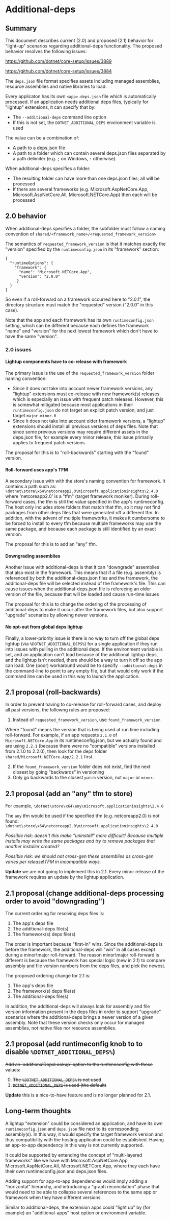 # Additional-deps

## Summary
This document describes current (2.0) and proposed (2.1) behavior for "light-up" scenarios regarding additional-deps functionality. The proposed behavior resolves the following issues:

https://github.com/dotnet/core-setup/issues/3889

https://github.com/dotnet/core-setup/issues/3884

The `deps.json` file format specifies assets including managed assemblies, resource assemblies and native libraries to load.

Every applicaton has its own `<app>.deps.json` file which is automatically processed. If an application needs additional deps files, typically for "lightup" extensions, it can specify that by:
- The `--additional-deps` command line option
- If this is not set, the `DOTNET_ADDITIONAL_DEPS` environment variable is used

The value can be a combination of:
- A path to a deps.json file
- A path to a folder which can contain several deps.json files
separated by a path delimiter (e.g. `;` on Windows, `:` otherwise).

When additional-deps specifies a folder:
- The resulting folder can have more than one deps.json files; all will be processed
- If there are several frameworks (e.g. Microsoft.AspNetCore.App, Microsoft.AspNetCore.All, Microsoft.NETCore.App) then each will be processed

## 2.0 behavior
When additional-deps specifies a folder, the subfolder must follow a naming convention of `shared/<framework_name>/<requested_framework_version>`

The semantics of `requested_framework_version` is that it matches exactly the "version" specified by the `runtimeconfig.json` in its "framework" section:
```
{
  "runtimeOptions": {
    "framework": {
      "name": "Microsoft.NETCore.App",
      "version": "2.0.0"
     }
  }
}
```
So even if a roll-forward on a framework occurred here to "2.0.1", the directory structure must match the "requested" version ("2.0.0" in this case).

Note that the app and each framework has its own `runtimeconfig.json` setting, which can be different because each defines the framework "name" and "version" for the next lowest framework which don't have to have the same "version".

### 2.0 issues

#### Lightup components have to co-release with framework

The primary issue is the use of the `requested_framework_version` folder naming convention:
- Since it does not take into account newer framework versions, any "lightup" extensions must co-release with new framework(s) releases which is especially an issue with frequent patch releases. However, this is somewhat mitigated because most applications in their `runtimeconfig.json` do not target an explicit patch version, and just target `major.minor.0`
- Since it does not take into account older framework versions, a "lightup" extensions should install all previous versions of deps files. Note that since some previous versions may require different assets in the deps.json file, for example every minor release, this issue primarily applies to frequent patch versions.

The proposal for this is to "roll-backwards" starting with the "found" version.

#### Roll-forward uses app's TFM

A secondary issue with with the store's naming convention for framework. It contains a path such as:
   `\dotnet\store\x64\netcoreapp2.0\microsoft.applicationinsights\2.4.0`
where 'netcoreapp2.0' is a "tfm" (target framework moniker). During roll-forward cases, the tfm is still the value specified in the app's runtimeconfig. The host only includes store folders that match that tfm, so it may not find packages from other deps files that were generated off a different tfm. In addition, with the advent of multiple frameworks, it makes it cumbersome to be forced to install to every tfm because multiple frameworks may use the same package, and because each package is still identified by an exact version.

The proposal for this is to add an "any" tfm.

#### Downgrading assemblies

Another issue with additional-deps is that it can "downgrade" assemblies that also exist in the framework. This means that if a file (e.g. assembly) is referenced by both the additional-deps.json files and the framework, the additional-deps file will be selected instead of the framework's file. This can cause issues when the additional-deps.json file is referecing an older version of the file, because that will be loaded and cause run-time issues

The proposal for this is to change the ordering of the processing of additional-deps to make it occur after the framework files, but also support "upgrade" scenarios by allowing newer versions.

#### No opt-out from global deps lightup

Finally, a lower-priority issue is there is no way to turn off the global deps lightup (via `%DOTNET_ADDITIONAL_DEPS%`) for a single application if they run into issues with pulling in the additional deps. If the environment variable is set, and an application can't load because of the additional lightup deps, and the lightup isn't needed, there should be a way to turn it off so the app can load. One (poor) workaround would be to specify `--additional-deps` in the command-line to point to any empty file, but that would only work if the command line can be used in this way to launch the application.

## 2.1 proposal (roll-backwards)
In order to prevent having to co-release for roll-forward cases, and deploy all past versions, the followng rules are proposed:
1) Instead of `requested_framework_version`, use `found_framework_version`

Where "found" means the version that is being used at run time including roll-forward. For example, if an app requests `2.1.0` of `Microsoft.NETCore.App` in its runtimeconfig.json, but we actually found and are using `2.2.1` (because there were no "compatible" versions installed from 2.1.0 to 2.2.0), then look for the deps folder `shared/Microsoft.NETCore.App/2.2.1` first.

2) If the `found_framework_version` folder does not exist, find the next closest by going "backwards" in versioning
3) Only go backwards to the closest `patch` version, not `major` or `minor`.

## 2.1 proposal (add an "any" tfm to store)
For example,
    `\dotnet\store\x64\any\microsoft.applicationinsights\2.4.0`

The `any` tfm would be used if the specified tfm (e.g. netcoreapp2.0) is not found:
    `\dotnet\store\x64\netcoreapp2.0\microsoft.applicationinsights\2.4.0`

_Possible risk: doesn't this make "uninstall" more difficult? Because multiple installs may write the same packages and try to remove packages that another installer created?_

_Possible risk: we should not cross-gen these assemblies as cross-gen varies per release\TFM in incompatible ways._

**Update** we are not going to implement this in 2.1. Every minor release of the framework requires an update by the lightup application.

## 2.1 proposal (change additional-deps processing order to avoid "downgrading")
The current ordering for resolving deps files is:
  1) The app's deps file
  2) The additional-deps file(s)
  3) The framework(s) deps file(s)

The order is important because "first-in" wins. Since the additional-deps is before the framework, the additional-deps will "win" in all cases except during a minor\major roll-forward. The reason minor\major roll-forward is different is because the framework has special logic (new in 2.1) to compare assembly and file version numbers from the deps files, and pick the newest.

The proposed ordering change for 2.1 is:
  1) The app's deps file
  2) The framework(s) deps file(s)
  3) The additional-deps file(s)

In addition, the additional-deps will always look for assembly and file version information present in the deps files in order to support "upgrade" scenarios where the additional-deps brings a newer version of a given assembly. Note that these version checks only occur for managed assemblies, not native files nor resource assemblies.

## 2.1 proposal (add runtimeconfig knob to to disable `%DOTNET_ADDITIONAL_DEPS%`)
<strike>
Add an `additionalDepsLookup` option to the runtimeconfig with these values:

  0) The `%DOTNET_ADDITIONAL_DEPS%` is not used
  1) `DOTNET_ADDITIONAL_DEPS` is used (the default)
</strike>

**Update** this is a nice-to-have feature and is no longer planned for 2.1.

## Long-term thoughts
A lightup "extension" could be considered an application, and have its own `runtimeconfig.json` and `deps.json` file next to its corresponding assembly(s). In this way, it would specify the target framework version and thus compatibility with the hosting application could be established. Having an app-to-app dependency in this way is not currently supported.

It could be supported by entending the concept of "multi-layered frameworks" like we have with Microsoft.AspNetCore.App, Microsoft.AspNetCore.All, Microsoft.NETCore.App, where they each have their own runtimeconfig.json and deps.json files.

Adding support for app-to-app dependencies would imply adding a "horizontal" hierarchy, and introducing a "graph reconcilation" phase that would need to be able to collapse several references to the same app or framework when they have different versions.

Similar to additional-deps, the extension apps could "light up" by (for example) an "additional-apps" host option or environment variable.
